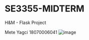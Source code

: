 # SE3355-MIDTERM

H&M  - Flask Project 

Mete Yagci
18070006041
![image](https://github.com/metey17/SE3355-MIDTERM/assets/108401642/1bec3450-d141-4706-aa4f-69720692f76e)

